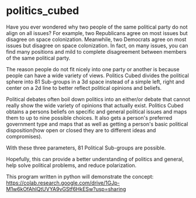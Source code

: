 # politics_cubed
Have you ever wondered why two people of the same political party do not align on all issues? For example, two Republicans agree on most 
issues but disagree on space colonization. Meanwhile, two Democrats agree on most issues but disagree on space colonization. In fact, on many issues, 
you can find many positions and mild to complete disagreement between members of the same political party.

The reason people do not fit nicely into one party or another is because people can have a wide variety of views. 
Politics Cubed divides the political sphere into 81 Sub-groups in a 3d space instead of a simple left, right and center on a 2d line
to better reflect political opinions and beliefs.

Political debates often boil down politics into an either/or debate that cannot really show the wide variety of opinions that
actually exist. Politics Cubed obtains a persons beliefs on specific and general political issues and maps them to up to 
nine possible choices. It also gets a person's preferred government type and maps that as well as getting a person's basic 
political disposition(how open or closed they are to different ideas and compromises). 

With these three parameters, 81 Political Sub-groups are possible.

Hopefully, this can provide a better understanding of politics and general, help solve political problems, and reduce polarization.

This program written in python will demonstrate the concept:
https://colab.research.google.com/drive/1GJp-M1w6kOfAhIQtUVYA9vGStf6HkESw?usp=sharing
